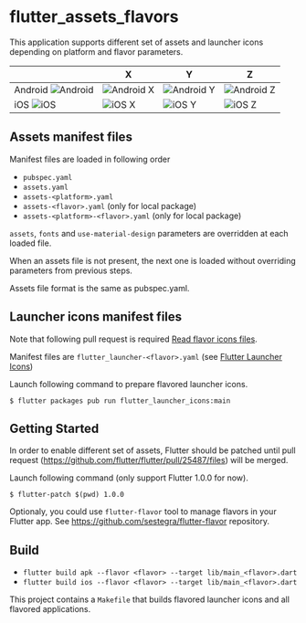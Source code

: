 # flutter_assets_flavors

This application supports different set of assets and launcher icons depending on platform and flavor parameters.

| | X | Y | Z |
| :--- | --- | --- | --- |
| Android ![Android](https://raw.github.com/sestegra/flutter_assets_flavors/master/screenshots/android.jpg) | ![Android X](https://raw.github.com/sestegra/flutter_assets_flavors/master/screenshots/android-x.jpg) | ![Android Y](https://raw.github.com/sestegra/flutter_assets_flavors/master/screenshots/android-y.jpg) | ![Android Z](https://raw.github.com/sestegra/flutter_assets_flavors/master/screenshots/android-z.jpg) |
| iOS ![iOS](https://raw.github.com/sestegra/flutter_assets_flavors/master/screenshots/ios.jpg) | ![iOS X](https://raw.github.com/sestegra/flutter_assets_flavors/master/screenshots/ios-x.jpg) | ![iOS Y](https://raw.github.com/sestegra/flutter_assets_flavors/master/screenshots/ios-y.jpg) | ![iOS Z](https://raw.github.com/sestegra/flutter_assets_flavors/master/screenshots/ios-z.jpg) |

## Assets manifest files
Manifest files are loaded in following order

- `pubspec.yaml`
- `assets.yaml`
- `assets-<platform>.yaml`
- `assets-<flavor>.yaml` (only for local package)
- `assets-<platform>-<flavor>.yaml` (only for local package)

`assets`, `fonts` and `use-material-design` parameters are overridden at each loaded file.

When an assets file is not present, the next one is loaded without overriding parameters from previous steps.

Assets file format is the same as pubspec.yaml.

## Launcher icons manifest files

Note that following pull request is required [Read flavor icons files](https://github.com/fluttercommunity/flutter_launcher_icons/pull/69).

Manifest files are `flutter_launcher-<flavor>.yaml` (see [Flutter Launcher Icons](https://github.com/fluttercommunity/flutter_launcher_icons))

Launch following command to prepare flavored launcher icons.
```
$ flutter packages pub run flutter_launcher_icons:main
```

## Getting Started

In order to enable different set of assets, Flutter should be patched until pull request (https://github.com/flutter/flutter/pull/25487/files) will be merged.

Launch following command (only support Flutter 1.0.0 for now).

```
$ flutter-patch $(pwd) 1.0.0
```

Optionaly, you could use `flutter-flavor` tool to manage flavors in your Flutter app. See https://github.com/sestegra/flutter-flavor repository.

## Build
- `flutter build apk --flavor <flavor> --target lib/main_<flavor>.dart`
- `flutter build ios --flavor <flavor> --target lib/main_<flavor>.dart`

This project contains a `Makefile` that builds flavored launcher icons and all flavored applications.
